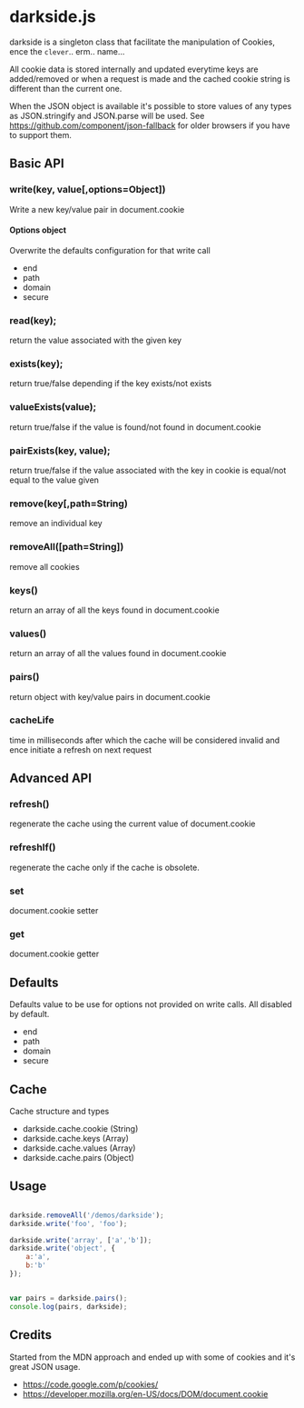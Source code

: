 darkside.js
===========

darkside is a singleton class that facilitate the manipulation of Cookies, ence the `clever`.. erm.. name...

All cookie data is stored internally and updated everytime keys are added/removed or when a request is made and the cached cookie string is different than the current one.

When the JSON object is available it's possible to store values of any types as JSON.stringify and JSON.parse will be used.
See https://github.com/component/json-fallback for older browsers if you have to support them.

## Basic API

### write(key, value[,options=Object])

Write a new key/value pair in document.cookie

#### Options object

Overwrite the defaults configuration for that write call

* end
* path
* domain
* secure

### read(key);

return the value associated with the given key

### exists(key);

return true/false depending if the key exists/not exists

### valueExists(value);

return true/false if the value is found/not found in document.cookie

### pairExists(key, value);

return true/false if the value associated with the key in cookie is equal/not equal to the value given

### remove(key[,path=String)

remove an individual key

### removeAll([path=String])

remove all cookies

### keys()

return an array of all the keys found in document.cookie

### values()

return an array of all the values found in document.cookie

### pairs()

return object with key/value pairs in document.cookie

### cacheLife

time in milliseconds after which the cache will be considered invalid and ence initiate a refresh on next request

## Advanced API

### refresh()

regenerate the cache using the current value of document.cookie

### refreshIf()

regenerate the cache only if the cache is obsolete.

### set

document.cookie setter

### get

document.cookie getter

## Defaults

Defaults value to be use for options not provided on write calls. All disabled by default.

* end
* path
* domain
* secure

## Cache

Cache structure and types

* darkside.cache.cookie (String)
* darkside.cache.keys (Array)
* darkside.cache.values (Array)
* darkside.cache.pairs (Object)

## Usage

```javascript

darkside.removeAll('/demos/darkside');
darkside.write('foo', 'foo');

darkside.write('array', ['a','b']);
darkside.write('object', {
	a:'a',
	b:'b'
});


var pairs = darkside.pairs();
console.log(pairs, darkside);

```

## Credits

Started from the MDN approach and ended up with some of cookies and it's great JSON usage.

* https://code.google.com/p/cookies/
* https://developer.mozilla.org/en-US/docs/DOM/document.cookie